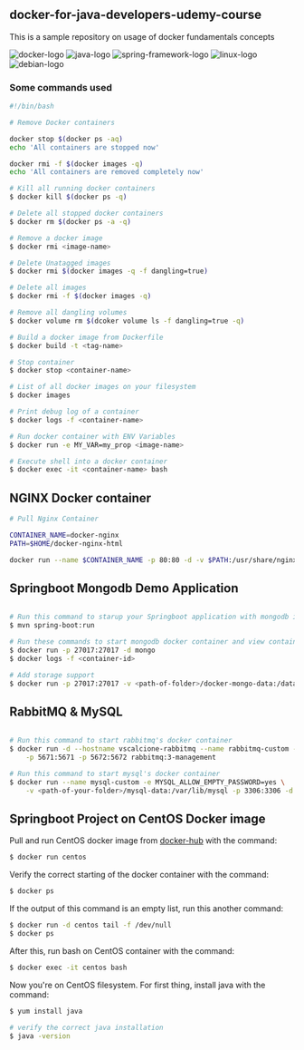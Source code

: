 ## docker-for-java-developers-udemy-course

This is a sample repository on usage of docker fundamentals concepts

![docker-logo](https://img.icons8.com/color/96/000000/docker.png)
![java-logo](https://img.icons8.com/color/96/000000/java-coffee-cup-logo.png)
![spring-framework-logo](https://img.icons8.com/color/96/000000/spring-logo.png)
![linux-logo](https://img.icons8.com/color/96/000000/linux.png)
![debian-logo](https://img.icons8.com/color/96/000000/debian.png)

### Some commands used

```bash
#!/bin/bash

# Remove Docker containers

docker stop $(docker ps -aq)
echo 'All containers are stopped now'

docker rmi -f $(docker images -q)
echo 'All containers are removed completely now'

# Kill all running docker containers
$ docker kill $(docker ps -q)

# Delete all stopped docker containers
$ docker rm $(docker ps -a -q)

# Remove a docker image
$ docker rmi <image-name>

# Delete Unatagged images
$ docker rmi $(docker images -q -f dangling=true)

# Delete all images
$ docker rmi -f $(docker images -q)

# Remove all dangling volumes
$ docker volume rm $(dcoker volume ls -f dangling=true -q)

# Build a docker image from Dockerfile
$ docker build -t <tag-name>

# Stop container
$ docker stop <container-name>

# List of all docker images on your filesystem
$ docker images

# Print debug log of a container
$ docker logs -f <container-name>

# Run docker container with ENV Variables
$ docker run -e MY_VAR=my_prop <image-name> 

# Execute shell into a docker container
$ docker exec -it <container-name> bash
```

## NGINX Docker container
```bash
# Pull Nginx Container

CONTAINER_NAME=docker-nginx
PATH=$HOME/docker-nginx-html

docker run --name $CONTAINER_NAME -p 80:80 -d -v $PATH:/usr/share/nginx/html nginx
```

## Springboot Mongodb Demo Application
```bash

# Run this command to starup your Springboot application with mongodb integration
$ mvn spring-boot:run

# Run these commands to start mongodb docker container and view container's log
$ docker run -p 27017:27017 -d mongo
$ docker logs -f <container-id>

# Add storage support
$ docker run -p 27017:27017 -v <path-of-folder>/docker-mongo-data:/data/db -d mongo
```

## RabbitMQ & MySQL
```bash

# Run this command to start rabbitmq's docker container
$ docker run -d --hostname vscalcione-rabbitmq --name rabbitmq-custom -p 8080:15672 \
    -p 5671:5671 -p 5672:5672 rabbitmq:3-management

# Run this command to start mysql's docker container
$ docker run --name mysql-custom -e MYSQL_ALLOW_EMPTY_PASSWORD=yes \
    -v <path-of-your-folder>/mysql-data:/var/lib/mysql -p 3306:3306 -d mysql
```

## Springboot Project on CentOS Docker image

Pull and run CentOS docker image from [docker-hub](https://hub.docker.com/_/centos) with the command: 
```bash
$ docker run centos
```

Verify the correct starting of the docker container with the command:
```bash
$ docker ps
```
If the output of this command is an empty list, run this another command:
```bash
$ docker run -d centos tail -f /dev/null
$ docker ps
```

After this, run bash  on CentOS container with the command:
```bash
$ docker exec -it centos bash
```

Now you're on CentOS filesystem. For first thing, install java with the command:
```bash
$ yum install java

# verify the correct java installation
$ java -version
```

